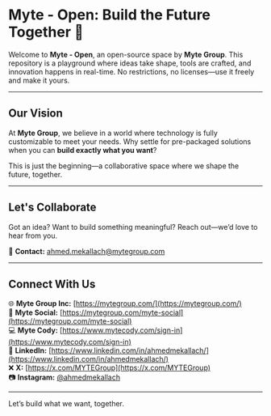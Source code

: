 # **Myte - Open: Build the Future Together** 🚀 

Welcome to **Myte - Open**, an open-source space by **Myte Group**. This repository is a playground where ideas take shape, tools are crafted, and innovation happens in real-time. No restrictions, no licenses—use it freely and make it yours.

---

## **Our Vision**

At **Myte Group**, we believe in a world where technology is fully customizable to meet your needs. Why settle for pre-packaged solutions when you can **build exactly what you want**? 

This is just the beginning—a collaborative space where we shape the future, together.

---

## **Let's Collaborate**

Got an idea? Want to build something meaningful? Reach out—we’d love to hear from you.

📧 **Contact:** [ahmed.mekallach@mytegroup.com](mailto:ahmed.mekallach@mytegroup.com)

---

## **Connect With Us**

🌐 **Myte Group Inc:** [https://mytegroup.com/](https://mytegroup.com/)  
📱 **Myte Social:** [https://mytegroup.com/myte-social](https://mytegroup.com/myte-social)  
💻 **Myte Cody:** [https://www.mytecody.com/sign-in](https://www.mytecody.com/sign-in)  
🔗 **LinkedIn:** [https://www.linkedin.com/in/ahmedmekallach/](https://www.linkedin.com/in/ahmedmekallach/)  
❌ **X:** [https://x.com/MYTEGroup](https://x.com/MYTEGroup)  
📷 **Instagram:** [@ahmedmekallach](https://instagram.com/ahmedmekallach) 

---

Let’s build what we want, together.
